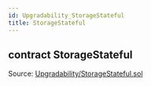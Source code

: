 ```yaml
---
id: Upgradability_StorageStateful
title: StorageStateful
---
```


<div class="contract-doc"><div class="contract"><h2 class="contract-header"><span class="contract-kind">contract</span> StorageStateful</h2><div class="source">Source: <a href="https://github.com/TallaBotChain/botchain/blob/v0.1.0/contracts/Upgradability/StorageStateful.sol" target="_blank">Upgradability/StorageStateful.sol</a></div></div></div>
